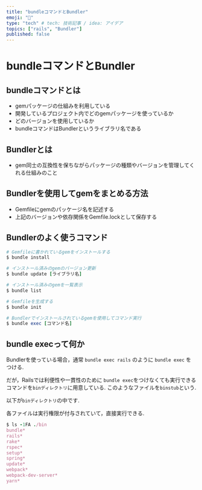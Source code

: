 ```yaml
---
title: "bundleコマンドとBundler"
emoji: "📌"
type: "tech" # tech: 技術記事 / idea: アイデア
topics: ["rails", "Bundler"]
published: false
---
```

# bundleコマンドとBundler
## bundleコマンドとは
- gemパッケージの仕組みを利用している
- 開発しているプロジェクト内でどのgemパッケージを使っているか
- どのバージョンを使用しているか
- bundleコマンドはBundlerというライブラリ名である
## Bundlerとは
- gem同士の互換性を保ちながらパッケージの種類やバージョンを管理してくれる仕組みのこと
## Bundlerを使用してgemをまとめる方法
- Gemfileにgemのパッケージ名を記述する
- 上記のバージョンや依存関係をGemfile.lockとして保存する

## Bundlerのよく使うコマンド
```ruby
# Gemfileに書かれているgemをインストールする
$ bundle install

# インストール済みのgemのバージョン更新
$ bundle update [ライブラリ名]

# インストール済みのgemを一覧表示
$ bundle list

# Gemfileを生成する
$ bundle init

# Bundlerでインストールされているgemを使用してコマンド実行
$ bundle exec [コマンド名]
```

## bundle execって何か
Bundlerを使っている場合，通常 `bundle exec rails` のように `bundle exec` をつける.

だが，Railsでは利便性や一貫性のために `bundle exec`をつけなくても実行できるコマンドを`binディレクトリ`に用意している. このようなファイルを`binstub`という.

以下が`binディレクトリ`の中です.

各ファイルは実行権限が付与されていて，直接実行できる.

```ruby
$ ls -1FA ./bin
bundle*
rails*
rake*
rspec*
setup*
spring*
update*
webpack*
webpack-dev-server*
yarn*
```
